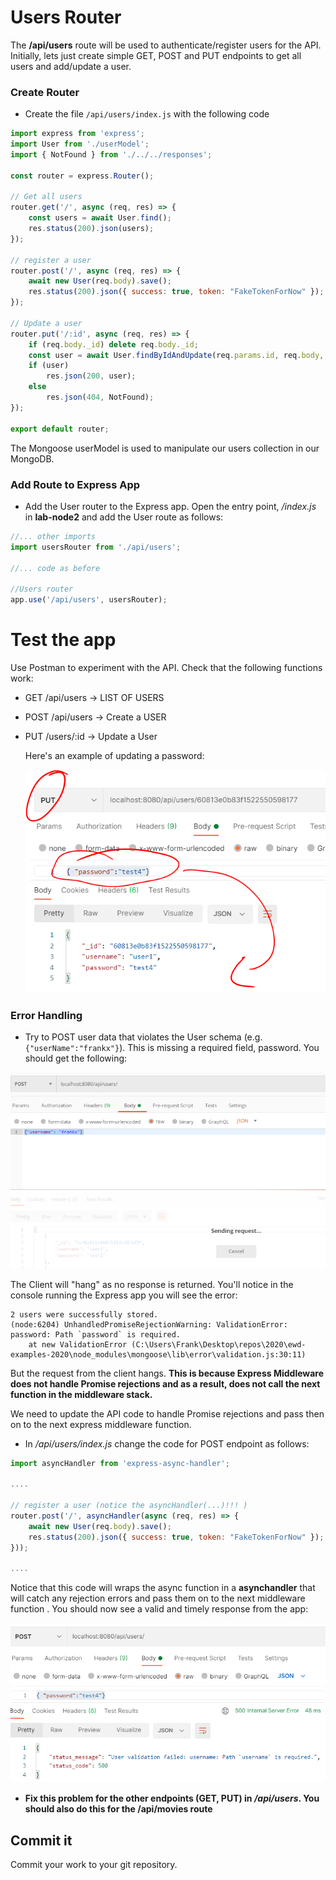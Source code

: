 # Users Router

The **/api/users** route will be used to authenticate/register users for the API.
Initially, lets just create simple GET, POST and PUT endpoints  to get all users and add/update a user.

### Create Router

+ Create the file  ``/api/users/index.js``  with the following code

```javascript
import express from 'express';
import User from './userModel';
import { NotFound } from './../../responses';

const router = express.Router();

// Get all users
router.get('/', async (req, res) => {
    const users = await User.find();
    res.status(200).json(users);
});

// register a user
router.post('/', async (req, res) => {
    await new User(req.body).save();
    res.status(200).json({ success: true, token: "FakeTokenForNow" });
});

// Update a user
router.put('/:id', async (req, res) => {
    if (req.body._id) delete req.body._id;
    const user = await User.findByIdAndUpdate(req.params.id, req.body, {new:true});
    if (user)
        res.json(200, user);
    else
        res.json(404, NotFound);
});

export default router;
```

The Mongoose userModel is used to manipulate our users collection in our MongoDB. 

### Add Route to Express App

- Add the User router to the Express app. Open the entry point, */index.js* in **lab-node2**  and add the User route as follows:

~~~javascript
//... other imports
import usersRouter from './api/users';

//... code as before

//Users router
app.use('/api/users', usersRouter);

~~~

# Test the app

Use Postman to experiment with the API. Check that the following functions work:

 * GET     /api/users              ->  LIST OF USERS

 * POST    /api/users            ->  Create a USER

 * PUT     /users/:id          ->  Update a User

   Here's an example of updating a password:

   ![Update a User Password](./img/pas.png)

### Error Handling

-  Try to POST user data that violates the User schema (e.g. ``{"userName":"frankx"}``). This is missing a required field, password. You should get the following:

![No Response](./img/hang.png)

The Client will "hang" as no response is returned. You'll notice in the console running the Express app you will see the error: 

```
2 users were successfully stored.
(node:6204) UnhandledPromiseRejectionWarning: ValidationError: password: Path `password` is required.
    at new ValidationError (C:\Users\Frank\Desktop\repos\2020\ewd-examples-2020\node_modules\mongoose\lib\error\validation.js:30:11)
```

But the request from the client hangs. **This is because Express Middleware does not handle Promise rejections and as a result, does not call the next function in the middleware stack.** 

We need to update the API code to handle  Promise rejections and pass then on to the next express middleware function.

- In */api/users/index.js* change the code for  POST  endpoint as follows:

~~~javascript
import asyncHandler from 'express-async-handler';

....

// register a user (notice the asyncHandler(...)!!! )
router.post('/', asyncHandler(async (req, res) => {
    await new User(req.body).save();
    res.status(200).json({ success: true, token: "FakeTokenForNow" });
}));

....
~~~

Notice that this code will wraps the async function in a **asynchandler** that will catch any rejection errors and pass them on to the next middleware function . You should now see a valid and timely response from the app:

![Valid Response](./img/ex.png)

- **Fix this problem for the other endpoints (GET, PUT) in */api/users*. You should also do this for the /api/movies route**



## Commit it

Commit your work to your git repository.